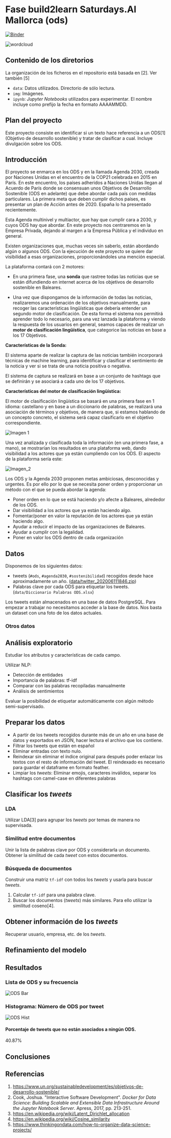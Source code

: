 # Fase build2learn Saturdays.AI Mallorca (ods)

[![Binder](https://mybinder.org/badge_logo.svg)](https://mybinder.org/v2/gh/michelangelocasablancas/ods/master)

![wordcloud](img/wordcloud.png?raw=true)

## Contenido de los diretorios

La organización de los ficheros en el repositorio está basada en [2]. Ver también [5]

* `data`: Datos utilizados. Directorio de sólo lectura.
* `img`: Imágenes.
* `ipynb`: _Jupyter Notebooks_ utilizados para experimentar. El nombre incluye como prefijo la fecha en formato AAAAMMDD.

## Plan del proyecto

Este proyecto consiste en identificar si un texto hace referencia a un ODS[1] (Objetivo de desarrollo sostenible)
y tratar de clasificar a cual. Incluye divulgación sobre los ODS.

## Introducción

El proyecto se enmarca en los ODS y en la llamada Agenda 2030, creada por Naciones Unidas en el encuentro de la COP21 
celebrada en 2015 en París. En este encuentro, los países adheridos a Naciones Unidas llegan al Acuerdo de París donde 
se consensuan unos Objetivos de Desarrollo Sostenible (ODS en adelante) que debe abordar cada país con medidas particulares. 
La primera meta que deben cumplir dichos países, es presentar un plan de Acción antes de 2020. España lo ha presentado recientemente. 

Esta Agenda multinivel y multiactor, que hay que cumplir cara a 2030, y cuyos ODS hay que abordar. 
En este proyecto nos centraremos en la Empresa Privada, dejando al margen a la Empresa Pública y el individuo en general. 

Existen organizaciones que, muchas veces sin saberlo, están abordando algún o algunos ODS. 
Con la ejecución de este proyecto se quiere dar visibilidad a esas organizaciones, proporcionándoles una mención especial. 

La plataforma contará con 2 motores:

* En una primera fase, una **sonda** que rastree todas las noticias que se están difundiendo en internet acerca 
de los objetivos de desarrollo sostenible en Baleares.

* Una vez que dispongamos de la información de todas las noticias, realizaremos una ordenación de los objetivos manualmente, 
para recoger las características lingüísticas que debería entender un segundo motor de clasificación. 
De esta forma el sistema nos permitirá aprender todo lo necesario, para una vez lanzada la plataforma y viendo 
la respuesta de los usuarios en general, seamos capaces de realizar un **motor de clasificación lingüística**, que categorice 
las noticias en base a los 17 Objetivos. 

**Características de la Sonda:**

El sistema aparte de realizar la captura de las noticias también incorporará técnicas de machine learning, para identificar 
y clasificar el sentimiento de la noticia y ver si se trata de una noticia positiva o negativa.

El sistema de captura se realizará en base a un conjunto de hashtags que se definirán y se asociará a cada uno de los 17 objetivos.

**Características del motor de clasificación lingüística:**

El motor de clasificación lingüística se basará en una primera fase en 1 idioma: castellano y en base a un diccionario de palabras, 
se realizará una asociación de términos y objetivos, de manera que, si estamos hablando de un concepto concreto, 
el sistema será capaz clasificarlo en el objetivo correspondiente.

![Imagen 1](img/img1.png?raw=true)

Una vez analizada y clasificada toda la información (en una primera fase, a mano), se mostrarían los resultados en una plataforma web, 
dando visibilidad a los actores que ya están cumpliendo con los ODS. El aspecto de la plataforma sería este: 

![Imagen_2](img/img2.png?raw=true)

Los ODS y la Agenda 2030 proponen metas ambiciosas, desconocidas y urgentes. Es por ello por lo que se necesita poner orden y proporcionar un método con el que se pueda abordar la agenda:
*   Poner orden en lo que se está haciendo y/o afecte a Baleares, alrededor de los ODS.
*   Dar visibilidad a los actores que ya están haciendo algo.
*   Fomentar/poner en valor la reputación de los actores que ya están haciendo algo.
*   Ayudar a reducir el impacto de las organizaciones de Baleares.
*   Ayudar a cumplir con la legalidad.
*   Poner en valor los ODS dentro de cada organización

## Datos

Disponemos de los siguientes datos:

* tweets (`#ods`, `#agenda2030`, `#sostenibilidad`) recogidos desde hace aproximadamente un año. ([data/twitter_202006111846.zip](data/twitter_202006111846.zip))
* Palabras clave por cada ODS para etiquetar los tweets. (`data/Diccionario Palabras ODS.xlsx`)

Los tweets están almacenados en una base de datos PostgreSQL. Para empezar a trabajar no necesitamos acceder a la base de datos.
Nos basta un dataset con una foto de los datos actuales.

### Otros datos

## Análisis exploratorio

Estudiar los atributos y características de cada campo.

Utilizar NLP:
* Detección de entidades
* Importancia de palabras: tf-idf
* Comparar con las palabras recopiladas manualmente
* Análisis de sentimientos

Evaluar la posibilidad de etiquetar automáticamente con algún método semi-supervisado.

## Preparar los datos

* A partir de los tweets recogidos durante más de un año en una base de datos y exportados en JSON, hacer lectura el archivo que los contiene.
* Filtrar los tweets que están en español
* Eliminar entradas con texto nulo.
* Reindexar sin eliminar el índice original para después poder enlazar los textos con el resto de información del tweet. El reindexado es necesario para guardar el dataframe en formato feather.
* Limpiar los _tweets_: Eliminar emojis, caracteres inválidos, separar los hashtags con camel-case en diferentes palabras

## Clasificar los _tweets_

### LDA

Utilizar LDA[3] para agrupar los _tweets_ por temas de manera no supervisada.

### Similitud entre documentos

Unir la lista de palabras clave por ODS y considerarla un documento.
Obtener la similitud de cada _tweet_ con estos documentos.

### Búsqueda de documentos

Construir una matriz `tf-idf` con todos los _tweets_ y usarla para buscar _tweets_.

1. Calcular `tf-idf` para una palabra clave.
1. Buscar los documentos (_tweets_) más similares. Para ello utilizar la similitud coseno[4].

## Obtener información de los _tweets_

Recuperar usuario, empresa, etc. de los _tweets_.

## Refinamiento del modelo

## Resultados

### Lista de ODS y su frecuencia

![ODS Bar](img/ods_bars.png?raw=true)


### Histograma: Número de ODS por tweet

![ODS Hist](img/ods_histogram.png?raw=true)

#### Porcentaje de tweets que no están asociados a ningún ODS.

40.87%

## Conclusiones

## Referencias

1. https://www.un.org/sustainabledevelopment/es/objetivos-de-desarrollo-sostenible/
2. Cook, Joshua. "Interactive Software Development".
_Docker for Data Science: Building Scalable and Extensible Data Infrastructure Around the Jupyter Notebook Server_. Apress, 2017, pp. 213-251.
3. https://en.wikipedia.org/wiki/Latent_Dirichlet_allocation
4. https://en.wikipedia.org/wiki/Cosine_similarity
5. https://www.thinkingondata.com/how-to-organize-data-science-projects/
